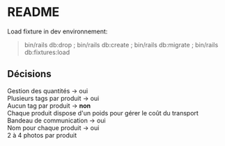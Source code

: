 # README

Load fixture in dev environnement:
> bin/rails db:drop ; bin/rails db:create ; bin/rails db:migrate ; bin/rails db:fixtures:load

Décisions
-------
Gestion des quantités → oui  
Plusieurs tags par produit → oui  
Aucun tag par produit → **non**  
Chaque produit dispose d'un poids pour gérer le coût du transport  
Bandeau de communication → oui  
Nom pour chaque produit → oui  
2 à 4 photos par produit

